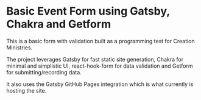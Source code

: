 # Basic Event Form using Gatsby, Chakra and Getform

This is a basic form with validation built as a programming test for Creation Ministries.

The project leverages Gatsby for fast static site generation, Chakra for minimal and simplistic UI, react-hook-form for data validation and Getform for submitting/recording data.

It also uses the Gatsby GitHub Pages integration which is what currently is hosting the site.
